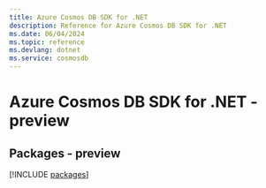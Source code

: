 ```yaml
---
title: Azure Cosmos DB SDK for .NET
description: Reference for Azure Cosmos DB SDK for .NET
ms.date: 06/04/2024
ms.topic: reference
ms.devlang: dotnet
ms.service: cosmosdb
---
```

# Azure Cosmos DB SDK for .NET - preview
## Packages - preview
[!INCLUDE [packages](cosmos-db-index.md)]